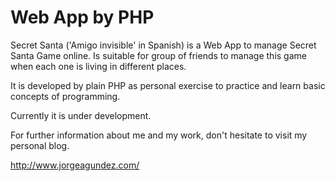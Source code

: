 Web App by PHP
==============

Secret Santa ('Amigo invisible' in Spanish) is a Web App to manage Secret Santa Game online. 
Is suitable for group of friends to manage this game when each one is living in different places.

It is developed by plain PHP as personal exercise to practice and learn basic concepts of programming.

Currently it is under development.

For further information about me and my work, don't hesitate to visit my personal blog.

http://www.jorgeagundez.com/
